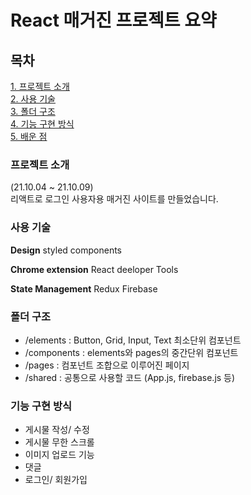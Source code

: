 # React 매거진 프로젝트 요약

## 목차
[1. 프로젝트 소개](###-프로젝트-소개)<br/>
[2. 사용 기술](###-사용-기술)<br/>
[3. 폴더 구조](###-폴더-구조)<br/>
[4. 기능 구현 방식](###-기능-구현-방식)<br/>
[5. 배운 점](###-배운-점)<br/>



### 프로젝트 소개
(21.10.04 ~ 21.10.09)<br/>
리액트로 로그인 사용자용 매거진 사이트를 만들었습니다. 



### 사용 기술
**Design** 
styled components

**Chrome extension**
React deeloper Tools

**State Management**
Redux
Firebase



### 폴더 구조

- /elements : Button, Grid, Input, Text 최소단위 컴포넌트
- /components : elements와 pages의 중간단위 컴포넌트
- /pages : 컴포넌트 조합으로 이루어진 페이지
- /shared : 공통으로 사용할 코드 (App.js, firebase.js 등)



### 기능 구현 방식

- 게시물 작성/ 수정
- 게시물 무한 스크롤
- 이미지 업로드 기능
- 댓글
- 로그인/ 회원가입



